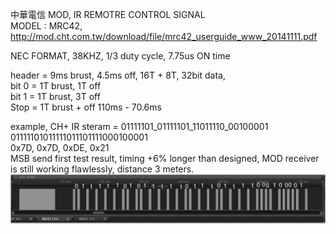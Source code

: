中華電信 MOD, IR REMOTRE CONTROL SIGNAL  
MODEL : MRC42, http://mod.cht.com.tw/download/file/mrc42_userguide_www_20141111.pdf  

NEC FORMAT, 38KHZ, 1/3 duty cycle, 7.75us ON time  

header = 9ms brust, 4.5ms off, 16T + 8T,
32bit data,  
bit 0 = 1T brust, 1T off  
bit 1 = 1T brust, 3T off  
Stop  = 1T brust + off 110ms - 70.6ms  

example, CH+
IR steram = 01111101_01111101_11011110_00100001  
01111101011111011101111000100001  
0x7D, 0x7D, 0xDE, 0x21  
MSB send first
test result, timing +6% longer than designed, MOD receiver is still working flawlessly, distance 3 meters.    
![MOD_CH_UP_decoded.JPG](MOD_CH_UP_decoded.JPG)
  
  
